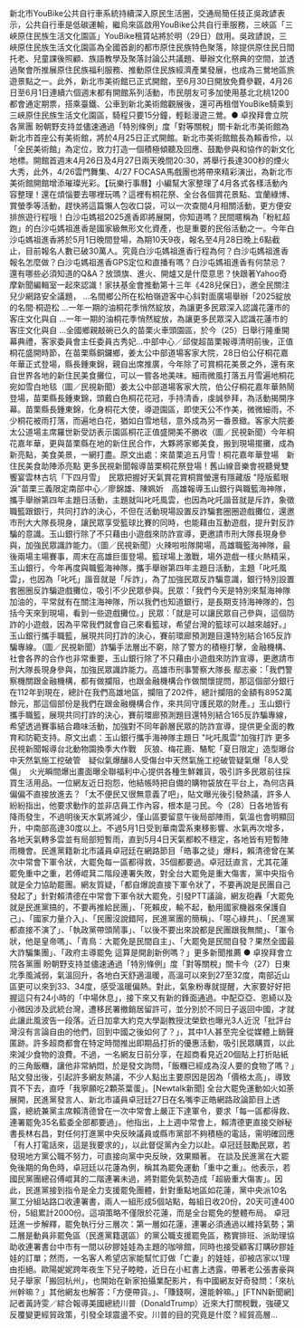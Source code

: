 新北市YouBike公共自行車系統持續深入原民生活圈，交通局簡任技正吳政諺表示，公共自行車是低碳運輸，繼烏來區啟用YouBike公共自行車服務，三峽區「三峽原住民族生活文化園區」YouBike租賃站將於明（29日）啟用。吳政諺說，三峽原住民族生活文化園區為全國首創的都市原住民族特色聚落，除提供原住民日間托老、兒童課後照顧、族語教學及聚落討論公共議題、舉辦文化祭典的空間，並透過聚會所推展原住民族福利服務、推動原住民族經濟產業發展，也成為三鶯地區旅遊景點之一。此外，新北市美術館已正式開館，至6月30日開放免費參觀，4月26日至6月1日連續六個週末都有開館系列活動，市民朋友可多加使用基北北桃1200都會通定期票，搭乘臺鐵、公車到新北美術館觀展後，還可再租借YouBike騎乘到三峽原住民族生活文化園區，騎程只要15分鐘，輕鬆漫遊三鶯。● 卓揆拜會立院各黨團 盼朝野支持並儘速通過「特別條例」度「對等關稅」關卡新北市美術館為新北市首座公有美術館，將於4月25日正式開館。新北市美術館館長為賴香伶，以「全民美術館」為定位，致力打造一個積極傾聽及回應、鼓勵參與和協作的新文化地標。開館首週末4月26日及4月27日兩天晚間20:30，將舉行長達300秒的煙火大秀，此外，4/26雲門舞集、4/27 FOCASA馬戲團也將帶來精彩演出，為新北市美術館開館增添璀璨光彩。【玩樂行事曆】小編幫大家整理了4月各式各樣活動內容整理！還在煩惱要去哪裡玩嗎？這裡有桐花祭、全台各個賞花景點、宜蘭綠博、賞螢季等活動，趕快將這篇懶人包收口袋，可以一次查閱4月相關活動，更方便安排旅遊行程哦！白沙屯媽祖2025進香即將展開，你知道嗎？民間暱稱為「粉紅超跑」的白沙屯媽祖進香是國家級無形文化資產，也是重要的民俗活動之一。今年白沙屯媽祖進香將於5月1日晚間登場，為期10天9夜，報名至4月28日晚上6點截止，目前報名人數已破30萬人。究竟白沙屯媽祖進香行程為何？白沙屯媽祖進香報名怎麼做？白沙屯媽祖進香GPS定位和直播有嗎？白沙屯媽祖進香有何禁忌？還有哪些必須知道的Q&A？放頭旗、進火、開爐又是什麼意思？快跟著Yahoo奇摩新聞編輯室一起來認識！家扶基金會推動第十三年《428兒保日》，邀全民關注兒少網路安全議題， ...名間鄉公所在松柏嶺遊客中心斜對面廣場舉辦「2025綻放的名間‧桐遊松 ...一年一期的油桐花季悄然綻放，為讓更多民眾深入認識花蓮市的客庄文化與自 ...一年一期的油桐花季悄然綻放，為讓更多民眾深入認識花蓮市的客庄文化與自 ...全國鄉親敲碗已久的苗栗火車頭園區，於今（25）日舉行隆重開幕典禮，客家委員會主任委員古秀妃...中部中心／邱俊超苗栗報導清明前後，正值桐花盛開時節，在苗栗縣銅鑼鄉，姜太公中部道場客家大院，28日伯公仔桐花嘉年華正式登場，縣長鍾東錦，親自出席推廣，今年除了可賞桐花美景之外，還有來自世界各地的新住民美食攤位，可以一嘗各地美味。細雨微風打落五月雪遍地桐花宛如雪白地毯（圖／民視新聞）姜太公中部道場客家大院，伯公仔桐花嘉年華熱鬧登場，苗栗縣長鍾東錦，頭戴白色桐花花冠，手持清香，虔誠參拜，為活動揭開序幕。苗栗縣長鍾東錦，化身桐花大使，導遊園區，即使天公不作美，微微細雨，不少桐花被雨打落，而遍地白花，猶如白雪地毯，意外成為另一番景緻。客家大院姜太公道場主席羅世新受訪表示園區桐花正值盛開美不勝收（圖／民視新聞）今年桐花嘉年華，更與苗栗縣在地的新住民合作，大夥將家鄉美食，搬到現場擺攤，成為新亮點，美食美景，一網打盡。原文出處：來苗栗追五月雪！桐花嘉年華登場　新住民美食助陣添亮點 更多民視新聞報導苗栗桐花祭登場！舊山線音樂會視聽覺雙饗宴雲林古坑「下四月雪」　民眾把握好天氣賞花賞桐賞螢還有隱藏版 "陸版藍眼淚"苗栗三義限定南部中心／廖錦雄、陳姵妡　高雄報導玉山銀行與職籃海神隊，攜手舉辦第四年主題日活動，主題就叫叱吒風雲，也因為叱吒諧音就是斥詐，象徵職籃跟銀行，共同打詐的決心，不但在活動現場設置反詐騙套圈圈遊戲攤位，還邀市刑大大隊長現身，讓民眾享受籃球比賽的同時，也能藉由互動遊戲，提升對反詐騙的意識。玉山銀行除了不只藉由小遊戲來防詐宣導，更邀請市刑大隊長現身參與，加強民眾識詐能力。（圖／民視新聞）火辣啦啦隊開場，高雄職籃海神隊，最後兩場主場賽事，周末在高雄巨蛋登場。籃球場上激戰，場外遊戲一樣火熱精采，玉山銀行，今年再度與職籃海神隊，攜手舉辦第四年主題日活動，主題「叱吒風雲」，也因為「叱吒」諧音就是「斥詐」，為了加強民眾反詐騙意識，銀行特別設置套圈圈反詐騙遊戲攤位，吸引不少民眾參與。民眾：「我們今天是特別來幫海神隊加油的，平常就有在關注海神隊，所以我們也知道銀行，是長期支持海神隊的，包括今天來到現場，看到一些遊戲攤位。」民眾：「就是可以讓民眾自己參與，這個防詐的小遊戲，因為平常我們就會自己來看籃球，希望台灣的籃球可以越來越好。」玉山銀行攜手職籃，展現共同打詐的決心，賽前環廊預測題目還特別結合165反詐騙專線。（圖／民視新聞）詐騙手法層出不窮，除了警方的積極打擊，金融機構、社會各界的合作也非常重要，玉山銀行除了不只藉由小遊戲來防詐宣導，更邀請市刑大隊長現身參與，加強民眾識詐能力。高雄市刑事警察大隊長 鄢志豪：「我們警察機關跟金融機構，都有做攔阻，也跟金融機構合作做關懷提問，那這個部分銀行在112年到現在，總計在我們高雄地區，攔阻了202件，總計攔阻的金額有8952萬餘元，那這個部份是我們在跟金融機構合作，來共同守護民眾的財產。」玉山銀行攜手職籃，展現共同打詐的決心，賽前環廊預測題目還特別結合165反詐騙專線，希望透過賽事結合趣味活動，加強對不同年齡層民眾的防詐宣導，提供更全面的教育和防範支持。原文出處：玉山銀行攜手海神隊主題日 "叱吒風雲"加強打詐 更多民視新聞報導台北動物園換季大作戰　灰狼、梅花鹿、駱駝「夏日限定」造型曝台中天然氣施工挖破管　疑似氣爆釀8人受傷台中天然氣施工挖破管疑氣爆「8人受傷」　火光瞬間爆出畫面曝全聯福利中心提供各種生鮮雜貨，吸引許多民眾前往採買生活用品。一位網友近日抱怨，他結帳時把自備的購物袋放在平台上，為何店員偏偏不直接放進去？「太不便民又很無意義了吧」，貼文曝光後引發熱議，許多人紛紛指出，他要求動作的並非店員工作內容，根本是刁民。今（28）日各地皆有降雨發生，不過明後天水氣將減少，僅山區要留意午後局部陣雨，氣溫也會明顯回升，中南部高達30度以上。不過5月1日受到華南雲系東移影響、水氣再次增多，各地天氣轉多雲並有局部短暫雨，直到5月4日天氣都較不穩定，各地皆有短暫陣雨機會。民進黨籍新北市議員卓冠廷在網路節目「皓事之徒」爆料，賴清德曾在某次中常會下軍令狀，大罷免每一區都得救，35個都要過。卓冠廷直言，尤其花蓮罷免重中之重，若傅崐萁二階段連署失敗，對全台大罷免是重大傷害，黨中央指令就是全力協助罷團。網友質疑，「都自爆說直接下軍令狀了，不要再說是民團自己發起了」針對賴清德在中常會下軍令狀大罷免，引發PTT議論，網友砲轟「大罷免就是民進黨搞的，不要再推給民團」、「死賴皮，輸不起，動用國家機器來保護自己」、「國家力量介入」、「民團沒說錯阿，民進黨團的簡稱」、「噁心綠共」、「民進黨都直接不演了」、「執政黨帶頭鬧事」、「以後不要出來說都是民團跟我無關」、「軍令狀，他是皇帝嗎」、「青鳥：大罷免是民間自主」、「大罷免是民間自發？果然全國最大詐騙集團」、「政府主導罷免 這算是開創新例嗎？」更多新聞推薦 ● 卓揆拜會立院各黨團 盼朝野支持並儘速通過「特別條例」度「對等關稅」關卡今（27）日東北季風減弱，氣溫回升，各地白天舒適溫暖，高溫可以來到27至32度，南部近山區更可以來到33、34度，感受溫暖偏熱。對此，氣象粉專就提醒，大家要好好把握這只有24小時的「中場休息」，接下來又有新的鋒面通過。中配亞亞、恩綺以及小微因涉及武統台灣，遭移民署撤銷居留許可，並分別於不同日子返回中國，才就此讓此風波告一段落。近日加拿大約克大學副教授沈榮欽也曝光3人近況「批評台灣沒有言論自由的他們，回到中國之後如何了？」，其中1人甚至完全從媒體上銷聲匿跡。許多超商都會在特定時間推出即期品打折的優惠活動，吸引民眾購買，以此來減少食物的浪費。不過，一名網友日前分享，在超商看見近20個貼上打折貼紙的三角飯糰，讓他非常納悶，於是發文詢問，「飯糰已經成為沒人要的食物了嗎？」貼文發出後，引起許多網友熱議，不少人點出主要原因是因為「價格太高」，導致買不下去，直呼「我寧願吃2顆茶葉蛋」。[Newtalk新聞] 全台大罷免運動如火如荼展開，民進黨發言人、新北市議員卓冠廷27日在名嘴李正皓網路政論節目上透露，總統兼黨主席賴清德曾在一次中常會上嚴正下達軍令，要求「每一區都得救、連署罷免35名藍委全部都要過」。他指出，上上週中常會上，賴清德更直接交辦秘書長林右昌，對任何打進黨中央反映議員或縣市黨部不夠積極的電話，需明確回應「有人打電話來，這是我要求的」，以此督促黨內全力以赴。卓冠廷鼓勵民眾，若發現地方黨公職不努力，可直接向黨中央反映，效果顯著。 在談及民進黨在大罷免後期的角色時，卓冠廷以花蓮為例，稱其為罷免運動「重中之重」。他表示，若國民黨團總召傅崐萁的二階連署未過，將對罷免氣勢造成「超級重大傷害」。因此，民進黨接到指令是全力支援罷免團體，針對重點地區如花蓮，黨中央派10名黨工分組站路口收連署書，兩人一組形成5個站點，每組日收20份，20天可達400份，5組累計2000份。這項策略不僅限於花蓮，而是全台罷免的整體布局。 卓冠廷進一步解釋，罷免執行分三層次：第一層如花蓮，連署必須通過以維持氣勢；第二層是動員非罷免區（民進黨籍選區）的黨公職支援罷免區，務實排班、派助理協助收連署書台中市有一間以矽膠娃娃為主題的咖啡館，同時也接受顧客訂購矽膠娃娃的訂單；然而，一名客人希望店家能幫忙訂做「亡妻」的娃娃，卻被店家以1理由拒絕。歐陽妮妮跨年夜生下兒子睦睦，近日在小紅書上透露，帶著老公張書豪與兒子舉家「搬回杭州」，也開始在新家拍攝業配影片，有中國網友好奇發問：「來杭州幹嘛？」其他網友也解答：「方便帶貨。」、「賺錢啊，還能幹嘛。」[FTNN新聞網]記者黃詩雯／綜合報導美國總統川普（DonaldTrump）近來大打關稅戰，強硬又反覆變更經貿政策，引發全球震盪不安。川普的目的究竟是什麼？經貿高層...